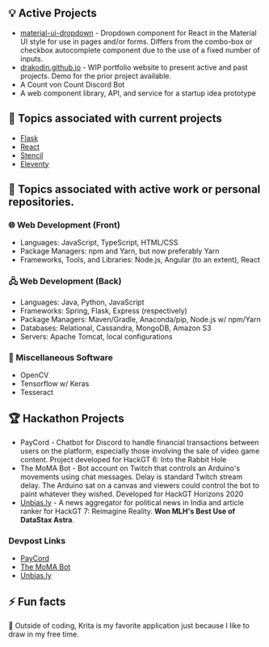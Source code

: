 ## 💡 Active Projects
* [material-ui-dropdown](https://github.com/Drakodin/material-ui-dropdown) - Dropdown component for React in the Material UI style for use in pages and/or forms. Differs from the combo-box or checkbox autocomplete component due to the use of a fixed number of inputs.
* [drakodin.github.io](https://drakodin.github.io) - WIP portfolio website to present active and past projects. Demo for the prior project available.
* A Count von Count Discord Bot
* A web component library, API, and service for a startup idea prototype

## 🌱 Topics associated with current projects
* [Flask](https://flask.palletsprojects.com/en/1.1.x/)
* [React](https://github.com/facebook/react)
* [Stencil](https://stenciljs.com/)
* [Eleventy](https://www.11ty.dev/)

## 🌱 Topics associated with active work or personal repositories.

### 🌐 Web Development (Front)
* Languages: JavaScript, TypeScript, HTML/CSS
* Package Managers: npm and Yarn, but now preferably Yarn
* Frameworks, Tools, and Libraries: Node.js, Angular (to an extent), React

### 🖧 Web Development (Back)
* Languages: Java, Python, JavaScript
* Frameworks: Spring, Flask, Express (respectively)
* Package Managers: Maven/Gradle, Anaconda/pip, Node.js w/ npm/Yarn
* Databases: Relational, Cassandra, MongoDB, Amazon S3
* Servers: Apache Tomcat, local configurations

### 🔧 Miscellaneous Software
* OpenCV
* Tensorflow w/ Keras
* Tesseract

## 🏆 Hackathon Projects
* PayCord - Chatbot for Discord to handle financial transactions between users on the platform, especially those involving the sale of video game content. Project developed for HackGT 6: Into the Rabbit Hole
* The MoMA Bot - Bot account on Twitch that controls an Arduino's movements using chat messages. Delay is standard Twitch stream delay. The Arduino sat on a canvas and viewers could control the bot to paint whatever they wished. Developed for HackGT Horizons 2020
* [Unbias.ly](https://github.com/Drakodin/hackgt2020-unbias.ly) - A news aggregator for political news in India and article ranker for HackGT 7: Reimagine Reality. **Won MLH's Best Use of DataStax Astra**. 

### Devpost Links
- [PayCord](https://devpost.com/software/paycord)
- [The MoMA Bot](https://devpost.com/software/the-modern-art-bot)
- [Unbias.ly](https://devpost.com/software/unbias-ly)

## ⚡ Fun facts
🎨 Outside of coding, Krita is my favorite application just because I like to draw in my free time.

<!--
**Drakodin/drakodin** is a ✨ _special_ ✨ repository because its `README.md` (this file) appears on your GitHub profile.

Here are some ideas to get you started:

- 🔭 I’m currently working on ...
- 🌱 I’m currently learning ...
- 👯 I’m looking to collaborate on ...
- 🤔 I’m looking for help with ...
- 💬 Ask me about ...
- 📫 How to reach me: ...
- 😄 Pronouns: ...
- ⚡ Fun fact: ...
-->
